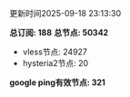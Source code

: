 更新时间2025-09-18 23:13:30

**总订阅: 188**
**总节点: 50342**
- vless节点: 24927
- hysteria2节点: 20

**google ping有效节点: 321**
